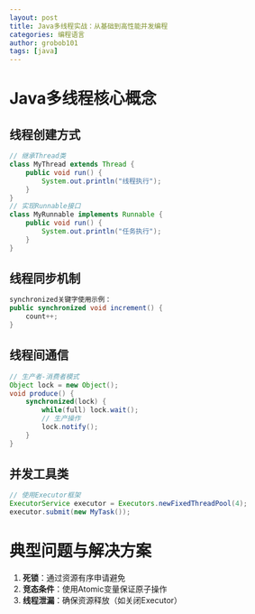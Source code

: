 ```yaml
---
layout: post
title: Java多线程实战：从基础到高性能并发编程
categories: 编程语言
author: grobob101
tags: [java]
---
```


# Java多线程核心概念

## 线程创建方式
```java
// 继承Thread类
class MyThread extends Thread {
    public void run() {
        System.out.println("线程执行");
    }
}
// 实现Runnable接口
class MyRunnable implements Runnable {
    public void run() {
        System.out.println("任务执行");
    }
}
```

## 线程同步机制
```java
synchronized关键字使用示例：
public synchronized void increment() {
    count++;
}
```

## 线程间通信
```java
// 生产者-消费者模式
Object lock = new Object();
void produce() {
    synchronized(lock) {
        while(full) lock.wait();
        // 生产操作
        lock.notify();
    }
}
```

## 并发工具类
```java
// 使用Executor框架
ExecutorService executor = Executors.newFixedThreadPool(4);
executor.submit(new MyTask());
```

# 典型问题与解决方案
1. **死锁**：通过资源有序申请避免
2. **竞态条件**：使用Atomic变量保证原子操作
3. **线程泄漏**：确保资源释放（如关闭Executor）